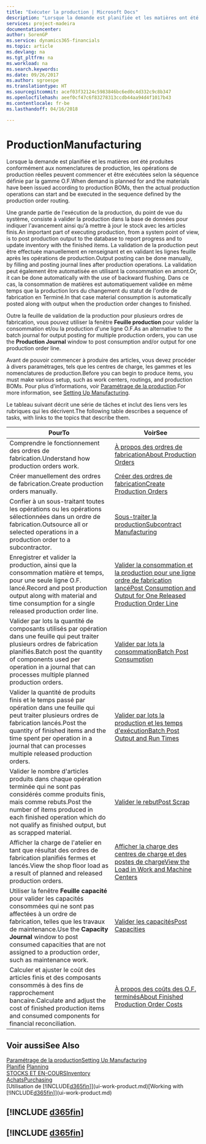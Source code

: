 ```yaml
---
title: "Exécuter la production | Microsoft Docs"
description: "Lorsque la demande est planifiée et les matières ont été produites conformément aux nomenclatures de production, les opérations de production réelles peuvent commencer et être exécutées selon la séquence définie par la gamme O.F."
services: project-madeira
documentationcenter: 
author: SorenGP
ms.service: dynamics365-financials
ms.topic: article
ms.devlang: na
ms.tgt_pltfrm: na
ms.workload: na
ms.search.keywords: 
ms.date: 09/26/2017
ms.author: sgroespe
ms.translationtype: HT
ms.sourcegitcommit: acef03f32124c5983846bc6ed0c4d332c9c8b347
ms.openlocfilehash: aeef0cf47c6f83278313ccdb44aa94d4f1017b43
ms.contentlocale: fr-be
ms.lasthandoff: 04/16/2018

---
```

# <a name="manufacturing"></a><span data-ttu-id="dd940-103">Production</span><span class="sxs-lookup"><span data-stu-id="dd940-103">Manufacturing</span></span>
<span data-ttu-id="dd940-104">Lorsque la demande est planifiée et les matières ont été produites conformément aux nomenclatures de production, les opérations de production réelles peuvent commencer et être exécutées selon la séquence définie par la gamme O.F.</span><span class="sxs-lookup"><span data-stu-id="dd940-104">When demand is planned for and the materials have been issued according to production BOMs, then the actual production operations can start and be executed in the sequence defined by the production order routing.</span></span>  

<span data-ttu-id="dd940-105">Une grande partie de l'exécution de la production, du point de vue du système, consiste à valider la production dans la base de données pour indiquer l'avancement ainsi qu'à mettre à jour le stock avec les articles finis.</span><span class="sxs-lookup"><span data-stu-id="dd940-105">An important part of executing production, from a system point of view, is to post production output to the database to report progress and to update inventory with the finished items.</span></span> <span data-ttu-id="dd940-106">La validation de la production peut être effectuée manuellement en renseignant et en validant les lignes feuille après les opérations de production.</span><span class="sxs-lookup"><span data-stu-id="dd940-106">Output posting can be done manually, by filling and posting journal lines after production operations.</span></span> <span data-ttu-id="dd940-107">La validation peut également être automatisée en utilisant la consommation en amont.</span><span class="sxs-lookup"><span data-stu-id="dd940-107">Or, it can be done automatically with the use of backward flushing.</span></span> <span data-ttu-id="dd940-108">Dans ce cas, la consommation de matières est automatiquement validée en même temps que la production lors du changement du statut de l'ordre de fabrication en Terminé.</span><span class="sxs-lookup"><span data-stu-id="dd940-108">In that case material consumption is automatically posted along with output when the production order changes to finished.</span></span>  

<span data-ttu-id="dd940-109">Outre la feuille de validation de la production pour plusieurs ordres de fabrication, vous pouvez utiliser la fenêtre **Feuille production** pour valider la consommation et/ou la production d'une ligne O.F.</span><span class="sxs-lookup"><span data-stu-id="dd940-109">As an alternative to the batch journal for output posting for multiple production orders, you can use the **Production Journal** window to post consumption and/or output for one production order line.</span></span>

<span data-ttu-id="dd940-110">Avant de pouvoir commencer à produire des articles, vous devez procéder à divers paramétrages, tels que les centres de charge, les gammes et les nomenclatures de production.</span><span class="sxs-lookup"><span data-stu-id="dd940-110">Before you can begin to produce items, you must make various setup, such as work centers, routings, and production BOMs.</span></span> <span data-ttu-id="dd940-111">Pour plus d'informations, voir [Paramétrage de la production](production-configure-production-processes.md).</span><span class="sxs-lookup"><span data-stu-id="dd940-111">For more information, see [Setting Up Manufacturing](production-configure-production-processes.md).</span></span>

<span data-ttu-id="dd940-112">Le tableau suivant décrit une série de tâches et inclut des liens vers les rubriques qui les décrivent.</span><span class="sxs-lookup"><span data-stu-id="dd940-112">The following table describes a sequence of tasks, with links to the topics that describe them.</span></span>   

|<span data-ttu-id="dd940-113">**Pour**</span><span class="sxs-lookup"><span data-stu-id="dd940-113">**To**</span></span>|<span data-ttu-id="dd940-114">**Voir**</span><span class="sxs-lookup"><span data-stu-id="dd940-114">**See**</span></span>|  
|------------|-------------|  
|<span data-ttu-id="dd940-115">Comprendre le fonctionnement des ordres de fabrication.</span><span class="sxs-lookup"><span data-stu-id="dd940-115">Understand how production orders work.</span></span>|[<span data-ttu-id="dd940-116">À propos des ordres de fabrication</span><span class="sxs-lookup"><span data-stu-id="dd940-116">About Production Orders</span></span>](production-about-production-orders.md)|
|<span data-ttu-id="dd940-117">Créer manuellement des ordres de fabrication.</span><span class="sxs-lookup"><span data-stu-id="dd940-117">Create production orders manually.</span></span>|[<span data-ttu-id="dd940-118">Créer des ordres de fabrication</span><span class="sxs-lookup"><span data-stu-id="dd940-118">Create Production Orders</span></span>](production-how-to-create-production-orders.md)|
|<span data-ttu-id="dd940-119">Confier à un sous-traitant toutes les opérations ou les opérations sélectionnées dans un ordre de fabrication.</span><span class="sxs-lookup"><span data-stu-id="dd940-119">Outsource all or selected operations in a production order to a subcontractor.</span></span>|[<span data-ttu-id="dd940-120">Sous-traiter la production</span><span class="sxs-lookup"><span data-stu-id="dd940-120">Subcontract Manufacturing</span></span>](production-how-to-subcontract-manufacturing.md)|
|<span data-ttu-id="dd940-121">Enregistrer et valider la production, ainsi que la consommation matière et temps, pour une seule ligne O.F. lancé.</span><span class="sxs-lookup"><span data-stu-id="dd940-121">Record and post production output along with material and time consumption for a single released production order line.</span></span>|[<span data-ttu-id="dd940-122">Valider la consommation et la production pour une ligne ordre de fabrication lancé</span><span class="sxs-lookup"><span data-stu-id="dd940-122">Post Consumption and Output for One Released Production Order Line</span></span>](production-how-to-register-consumption-and-output.md)|  
|<span data-ttu-id="dd940-123">Valider par lots la quantité de composants utilisés par opération dans une feuille qui peut traiter plusieurs ordres de fabrication planifiés.</span><span class="sxs-lookup"><span data-stu-id="dd940-123">Batch post the quantity of components used per operation in a journal that can processes multiple planned production orders.</span></span>|[<span data-ttu-id="dd940-124">Valider par lots la consommation</span><span class="sxs-lookup"><span data-stu-id="dd940-124">Batch Post Consumption</span></span>](production-how-to-post-consumption.md)|
|<span data-ttu-id="dd940-125">Valider la quantité de produits finis et le temps passé par opération dans une feuille qui peut traiter plusieurs ordres de fabrication lancés.</span><span class="sxs-lookup"><span data-stu-id="dd940-125">Post the quantity of finished items and the time spent per operation in a journal that can processes multiple released production orders.</span></span>|[<span data-ttu-id="dd940-126">Valider par lots la production et les temps d'exécution</span><span class="sxs-lookup"><span data-stu-id="dd940-126">Batch Post Output and Run Times</span></span>](production-how-to-post-output-quantity.md)|  
|<span data-ttu-id="dd940-127">Valider le nombre d'articles produits dans chaque opération terminée qui ne sont pas considérés comme produits finis, mais comme rebuts.</span><span class="sxs-lookup"><span data-stu-id="dd940-127">Post the number of items produced in each finished operation which do not qualify as finished output, but as scrapped material.</span></span>|[<span data-ttu-id="dd940-128">Valider le rebut</span><span class="sxs-lookup"><span data-stu-id="dd940-128">Post Scrap</span></span>](production-how-to-post-scrap.md)|
|<span data-ttu-id="dd940-129">Afficher la charge de l'atelier en tant que résultat des ordres de fabrication planifiés fermes et lancés.</span><span class="sxs-lookup"><span data-stu-id="dd940-129">View the shop floor load as a result of planned and released production orders.</span></span>|[<span data-ttu-id="dd940-130">Afficher la charge des centres de charge et des postes de charge</span><span class="sxs-lookup"><span data-stu-id="dd940-130">View the Load in Work and Machine Centers</span></span>](production-how-to-view-the-load-on-work-centers.md)|      
|<span data-ttu-id="dd940-131">Utiliser la fenêtre **Feuille capacité** pour valider les capacités consommées qui ne sont pas affectées à un ordre de fabrication, telles que les travaux de maintenance.</span><span class="sxs-lookup"><span data-stu-id="dd940-131">Use the **Capacity Journal** window to post consumed capacities that are not assigned to a production order, such as maintenance work.</span></span>|[<span data-ttu-id="dd940-132">Valider les capacités</span><span class="sxs-lookup"><span data-stu-id="dd940-132">Post Capacities</span></span>](production-how-to-post-capacities.md)|  
|<span data-ttu-id="dd940-133">Calculer et ajuster le coût des articles finis et des composants consommés à des fins de rapprochement bancaire.</span><span class="sxs-lookup"><span data-stu-id="dd940-133">Calculate and adjust the cost of finished production items and consumed components for financial reconciliation.</span></span>|[<span data-ttu-id="dd940-134">À propos des coûts des O.F. terminés</span><span class="sxs-lookup"><span data-stu-id="dd940-134">About Finished Production Order Costs</span></span>](finance-about-finished-production-order-costs.md)|  

## <a name="see-also"></a><span data-ttu-id="dd940-135">Voir aussi</span><span class="sxs-lookup"><span data-stu-id="dd940-135">See Also</span></span>  
[<span data-ttu-id="dd940-136">Paramétrage de la production</span><span class="sxs-lookup"><span data-stu-id="dd940-136">Setting Up Manufacturing</span></span>](production-configure-production-processes.md)  
<span data-ttu-id="dd940-137">[Planifié](production-planning.md)    </span><span class="sxs-lookup"><span data-stu-id="dd940-137">[Planning](production-planning.md)    </span></span>  
[<span data-ttu-id="dd940-138">STOCKS ET EN-COURS</span><span class="sxs-lookup"><span data-stu-id="dd940-138">Inventory</span></span>](inventory-manage-inventory.md)  
[<span data-ttu-id="dd940-139">Achats</span><span class="sxs-lookup"><span data-stu-id="dd940-139">Purchasing</span></span>](purchasing-manage-purchasing.md)  
<span data-ttu-id="dd940-140">[Utilisation de [!INCLUDE[d365fin](includes/d365fin_md.md)]](ui-work-product.md)</span><span class="sxs-lookup"><span data-stu-id="dd940-140">[Working with [!INCLUDE[d365fin](includes/d365fin_md.md)]](ui-work-product.md)</span></span>

## [!INCLUDE [d365fin](includes/free_trial_md.md)]  
## [!INCLUDE [d365fin](includes/training_link_md.md)]

